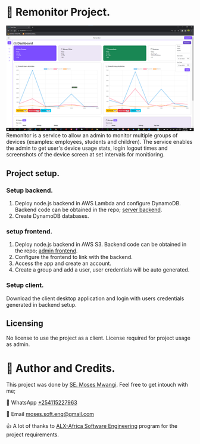 # :book: Remonitor Project.
![Remonitor dash](images/remotenitor-dash-screenshot-2023-01-10.png)
Remonitor is a service to allow an admin to monitor multiple groups of devices (examples: employees, students and children). The service enables the admin to get user's device usage stats, login logout times and screenshots of the device screen at set intervals for monitioring.

## Project setup.
### Setup backend.
1. Deploy node.js backend in AWS Lambda and configure DynamoDB. Backend code can be obtained in the repo; [server backend](https://github.com/MosesSoftEng/remonitor-backend-aws.git).
2. Create DynamoDB databases.

### setup frontend.
1. Deploy node.js backend in AWS S3. Backend code can be obtained in the repo; [admin frontend](https://github.com/MosesSoftEng/remonitor-admin-front.git).
2. Configure the frontend to link with the backend.
3. Access the app and create an account.
4. Create a group and add a user, user credentials will be auto generated.

### Setup client.
Download the client desktop application and login with users credentials generated in backend setup.

## Licensing
No license to use the project as a client. License required for project usage as admin.

# :man: Author and Credits.
This project was done by [SE. Moses Mwangi](https://github.com/MosesSoftEng). Feel free to get intouch with me;

:iphone: WhatsApp [+254115227963](https://wa.me/254115227963)

:email: Email [moses.soft.eng@gmail.com](mailto:moses.soft.eng@gmail.com)

:thumbsup: A lot of thanks to [ALX-Africa Software Engineering](https://www.alxafrica.com/) program for the project requirements.